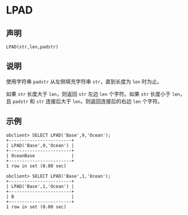 LPAD
=========================



声明
-----------------------

```unknow
LPAD(str,len,padstr)
```



说明
-----------------------

使用字符串 `padstr` 从左侧填充字符串 `str`，直到长度为 `len` 时为止。

如果 `str` 长度大于 `len`，则返回 `str` 左边 `len` 个字符。如果 `str` 长度小于 `len`，且 `padstr` 和 `str` 连接后大于 `len`，则返回连接后的右边 `len` 个字符。

示例
-----------------------

```unknow
obclient> SELECT LPAD('Base',9,'Ocean');
+------------------------+
| LPAD('Base',9,'Ocean') |
+------------------------+
| OceanBase              |
+------------------------+
1 row in set (0.00 sec)

obclient> SELECT LPAD('Base',1,'Ocean');
+------------------------+
| LPAD('Base',1,'Ocean') |
+------------------------+
| B                      |
+------------------------+
1 row in set (0.00 sec)
```
